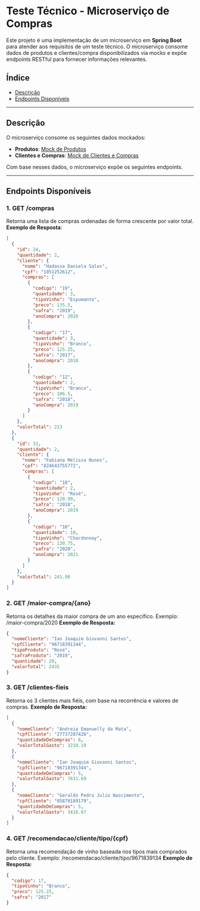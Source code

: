 # Teste Técnico - Microserviço de Compras

Este projeto é uma implementação de um microserviço em **Spring Boot** para atender aos requisitos de um teste técnico. O microserviço consome dados de produtos e clientes/compra disponibilizados via mocks e expõe endpoints RESTful para fornecer informações relevantes.

## Índice
- [Descrição](#descrição)
- [Endpoints Disponíveis](#endpoints-disponíveis)
---

## Descrição

O microserviço consome os seguintes dados mockados:
- **Produtos**: [Mock de Produtos](https://rgr3viiqdl8sikgv.public.blob.vercel-storage.com/produtos-mnboX5IPl6VgG390FECTKqHsD9SkLS.json)
- **Clientes e Compras**: [Mock de Clientes e Compras](https://rgr3viiqdl8sikgv.public.blob.vercel-storage.com/clientes-Vz1U6aR3GTsjb3W8BRJhcNKmA81pVh.json)

Com base nesses dados, o microserviço expõe os seguintes endpoints.

---

## Endpoints Disponíveis

### 1. **GET /compras**
Retorna uma lista de compras ordenadas de forma crescente por valor total.  
**Exemplo de Resposta**:
```json
[
  {
    "id": 24,
    "quantidade": 2,
    "cliente": {
      "nome": "Hadassa Daniela Sales",
      "cpf": "1051252612",
      "compras": [
        {
          "codigo": "19",
          "quantidade": 3,
          "tipoVinho": "Espumante",
          "preco": 135.5,
          "safra": "2019",
          "anoCompra": 2020
        },
        {
          "codigo": "17",
          "quantidade": 3,
          "tipoVinho": "Branco",
          "preco": 125.25,
          "safra": "2017",
          "anoCompra": 2018
        },
        {
          "codigo": "12",
          "quantidade": 2,
          "tipoVinho": "Branco",
          "preco": 106.5,
          "safra": "2018",
          "anoCompra": 2019
        }
      ]
    },
    "valorTotal": 213
  },
  {
    "id": 31,
    "quantidade": 2,
    "cliente": {
      "nome": "Fabiana Melissa Nunes",
      "cpf": "824643755772",
      "compras": [
        {
          "codigo": "18",
          "quantidade": 2,
          "tipoVinho": "Rosé",
          "preco": 120.99,
          "safra": "2018",
          "anoCompra": 2019
        },
        {
          "codigo": "10",
          "quantidade": 10,
          "tipoVinho": "Chardonnay",
          "preco": 130.75,
          "safra": "2020",
          "anoCompra": 2021
        }
      ]
    },
    "valorTotal": 241.98
  }
]
```
### 2. **GET /maior-compra/{ano}**

Retorna os detalhes da maior compra de um ano específico.
Exemplo: /maior-compra/2020
**Exemplo de Resposta:**
```json
{
  "nomeCliente": "Ian Joaquim Giovanni Santos",
  "cpfCliente": "96718391344",
  "tipoProduto": "Rosé",
  "safraProduto": "2019",
  "quantidade": 20,
  "valorTotal": 2435
}
```
### 3. **GET /clientes-fieis**

Retorna os 3 clientes mais fiéis, com base na recorrência e valores de compras.
**Exemplo de Resposta:**
```json
[
  {
    "nomeCliente": "Andreia Emanuelly da Mata",
    "cpfCliente": "27737287426",
    "quantidadeDeCompras": 6,
    "valorTotalGasto": 3210.19
  },
  {
    "nomeCliente": "Ian Joaquim Giovanni Santos",
    "cpfCliente": "96718391344",
    "quantidadeDeCompras": 5,
    "valorTotalGasto": 7631.69
  },
  {
    "nomeCliente": "Geraldo Pedro Julio Nascimento",
    "cpfCliente": "05870189179",
    "quantidadeDeCompras": 5,
    "valorTotalGasto": 3416.87
  }
]
```
### 4. **GET /recomendacao/cliente/tipo/{cpf}**

Retorna uma recomendação de vinho baseada nos tipos mais comprados pelo cliente.
Exemplo: /recomendacao/cliente/tipo/9671839134
**Exemplo de Resposta:**
```json
{
  "codigo": 17,
  "tipoVinho": "Branco",
  "preco": 125.25,
  "safra": "2017"
}
```
